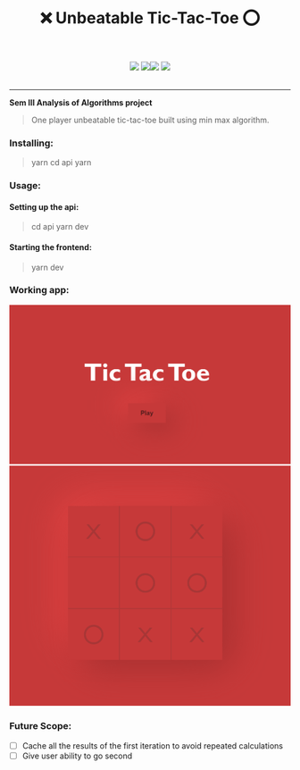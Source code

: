 # <h1 align="center">:x: Unbeatable Tic-Tac-Toe :o:</h1>

<div align="center">
<br>

[![](https://img.shields.io/badge/Made_with-Vue-brightgreem?style=for-the-badge&logo=vue.js)](https://vue.palletsprojects.com/en/1.1.x/) [![](https://img.shields.io/badge/Made_with-javascript-yellow?style=for-the-badge&logo=javascript)](https://javascript.palletsprojects.com/en/1.1.x/)[![](https://img.shields.io/badge/Made_with-node.js-green?style=for-the-badge&logo=node.js)](https://javascript.palletsprojects.com/en/1.1.x/)
[![](https://img.shields.io/badge/Made_with-express-lightgrey?style=for-the-badge&logo=express)](https://javascript.palletsprojects.com/en/1.1.x/)
<br>
<br>

</div>

---

<b> Sem III Analysis of Algorithms project</b>

> One player unbeatable tic-tac-toe built using min max algorithm.

### Installing:

> yarn
> cd api
> yarn

### Usage:

#### Setting up the api:

> cd api
> yarn dev

#### Starting the frontend:

> yarn dev

### Working app:

<img src="./images/main.png"/>
<img src="./images/board.png"/>

### Future Scope:

- [ ] Cache all the results of the first iteration to avoid repeated calculations
- [ ] Give user ability to go second
